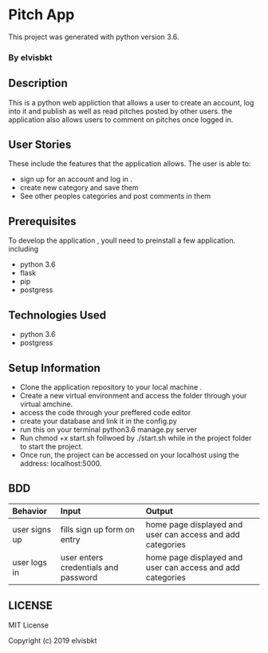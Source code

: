 # Pitch App

This project was generated with python version 3.6.

### By elvisbkt

##  Description
This is a python web appliction that allows a user to create an account, log into it and publish as well as read pitches posted by other users. the application also allows users to comment on pitches once logged in.


## User Stories
These include the features that the application allows.
The user is able to:
* sign up for an account and log in .
* create new category and save them
* See other peoples categories and post comments in them


## Prerequisites
To develop the application , youll need to preinstall a few application. including
* python 3.6
* flask
* pip
* postgress

## Technologies Used
* python 3.6 
* postgress

## Setup Information
* Clone the application repository to your local machine .
* Create a new virtual environment and access the folder through your virtual amchine.
* access the code through your preffered code editor
* create your database and link it in the config.py
* run this on your terminal python3.6 manage.py server
* Run chmod +x start.sh follwoed by ./start.sh while in the project folder to start the project.
* Once run, the project can be accessed on your localhost using the address: localhost:5000.

## BDD
|Behavior |Input |Output |
|:------------| :---------|:--------|
| user signs up | fills sign up form on entry | home page displayed and user can access and add categories|
|user logs in |user enters credentials and password|home page displayed and user can access and add categories|



## LICENSE
MIT License

Copyright (c) 2019 elvisbkt
